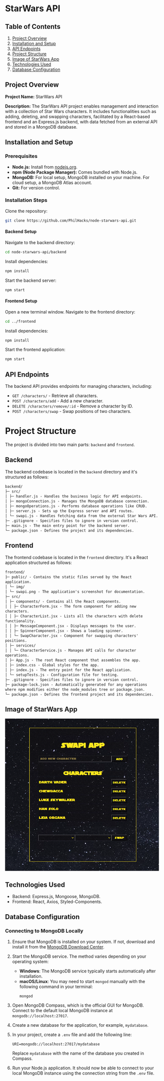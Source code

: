 # StarWars API

## Table of Contents

1. [Project Overview](#project-overview)
2. [Installation and Setup](#installation-and-setup)
3. [API Endpoints](#api-endpoints)
4. [Project Structure](#project-structure)
5. [Image of StarWars App](#Image-of-StarWars-App)
6. [Technologies Used](#technologies-used)
7. [Database Configuration](#database-configuration)

## Project Overview

**Project Name:** StarWars API

**Description:** The StarWars API project enables management and interaction with a collection of Star Wars characters. It includes functionalities such as adding, deleting, and swapping characters, facilitated by a React-based frontend and an Express.js backend, with data fetched from an external API and stored in a MongoDB database.

## Installation and Setup

### Prerequisites

- **Node.js:** Install from [nodejs.org](https://nodejs.org/).
- **npm (Node Package Manager):** Comes bundled with Node.js.
- **MongoDB:** For local setup, MongoDB installed on your machine. For cloud setup, a MongoDB Atlas account.
- **Git:** For version control.

### Installation Steps

Clone the repository:

```sh
git clone https://github.com/PhilHacks/node-starwars-api.git
```

#### Backend Setup

Navigate to the backend directory:

```sh
cd node-starwars-api/backend
```

Install dependencies:

```sh
npm install
```

Start the backend server:

```sh
npm start
```

#### Frontend Setup

Open a new terminal window. Navigate to the frontend directory:

```sh
cd ../frontend
```

Install dependencies:

```sh
npm install
```

Start the frontend application:

```sh
npm start
```

## API Endpoints

The backend API provides endpoints for managing characters, including:

- `GET /characters/` - Retrieve all characters.
- `POST /characters/add` - Add a new character.
- `DELETE /characters/remove/:id` - Remove a character by ID.
- `POST /characters/swap` - Swap positions of two characters.

# Project Structure

The project is divided into two main parts: `backend` and `frontend`.

## Backend

The backend codebase is located in the `backend` directory and it's structured as follows:

```
backend/
├─ src/
│ ├─ handler.js - Handles the business logic for API endpoints.
│ ├─ mongoConnection.js - Manages the MongoDB database connection.
│ ├─ mongoOperations.js - Performs database operations like CRUD.
│ ├─ server.js - Sets up the Express server and API routes.
│ └─ swapi.js - Handles fetching data from the external Star Wars API.
├─ .gitignore - Specifies files to ignore in version control.
├─ main.js - The main entry point for the backend server.
└─ package.json - Defines the project and its dependencies.
```

## Frontend

The frontend codebase is located in the `frontend` directory. It's a React application structured as follows:

```
frontend/
├─ public/ - Contains the static files served by the React application.
│ └─ img/
│ └─ swapi.png - The application's screenshot for documentation.
├─ src/
│ ├─ components/ - Contains all the React components.
│ │ ├─ CharacterForm.jsx - The form component for adding new characters.
│ │ ├─ CharacterList.jsx - Lists all the characters with delete functionality.
│ │ ├─ MessageComponent.jsx - Displays messages to the user.
│ │ ├─ SpinnerComponent.jsx - Shows a loading spinner.
│ │ └─ SwapCharacter.jsx - Component for swapping characters' positions.
│ ├─ services/
│ │ └─ CharacterService.js - Manages API calls for character operations.
│ ├─ App.js - The root React component that assembles the app.
│ ├─ index.css - Global styles for the app.
│ ├─ index.js - The entry point for the React application.
│ └─ setupTests.js - Configuration file for testing.
├─ .gitignore - Specifies files to ignore in version control.
├─ package-lock.json - Automatically generated for any operations where npm modifies either the node_modules tree or package.json.
└─ package.json - Defines the frontend project and its dependencies.
```

## Image of StarWars App

![SWAPI App Interface](./frontend/img/swapi.png)

## Technologies Used

- Backend: Express.js, Mongoose, MongoDB.
- Frontend: React, Axios, Styled-Components.

## Database Configuration

### Connecting to MongoDB Locally

1. Ensure that MongoDB is installed on your system. If not, download and install it from the [MongoDB Download Center](https://www.mongodb.com/try/download/community).

2. Start the MongoDB service. The method varies depending on your operating system:

   - **Windows**: The MongoDB service typically starts automatically after installation.
   - **macOS/Linux**: You may need to start `mongod` manually with the following command in your terminal:
     ```shell
     mongod
     ```

3. Open MongoDB Compass, which is the official GUI for MongoDB. Connect to the default local MongoDB instance at `mongodb://localhost:27017`.

4. Create a new database for the application, for example, `mydatabase`.

5. In your project, create a `.env` file and add the following line:

   ```
   URI=mongodb://localhost:27017/mydatabase
   ```

   Replace `mydatabase` with the name of the database you created in Compass.

6. Run your Node.js application. It should now be able to connect to your local MongoDB instance using the connection string from the `.env` file.
